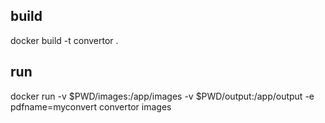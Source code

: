 ## build
docker build -t convertor .

## run
docker run -v $PWD/images:/app/images -v $PWD/output:/app/output -e pdfname=myconvert convertor images
